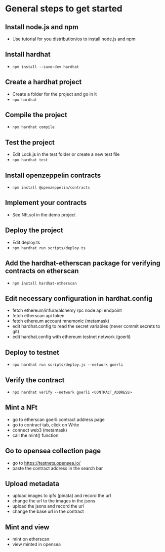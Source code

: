 # General steps to get started
## Install node.js and npm
- Use tutorial for you distribution/os to install node.js and npm
## Install hardhat
- `npm install --save-dev hardhat`
## Create a hardhat project
- Create a folder for the project and go in it
- `npx hardhat`
## Compile the project
- `npx hardhat compile`
## Test the project
- Edit Lock.js in the test folder or create a new test file
- `npx hardhat test`
## Install openzeppelin contracts
- `npm install @openzeppelin/contracts`
## Implement your contracts
- See Nft.sol in the demo project
## Deploy the project
- Edit deploy.ts
- `npx hardhat run scripts/deploy.ts`
## Add the hardhat-etherscan package for verifying contracts on etherscan
- `npm install hardhat-etherscan`
## Edit necessary configuration in hardhat.config
- fetch ethereum/infura/alchemy rpc node api endpoint
- fetch etherscan api token
- fetch ethereum account mnemonic (metamask)
- edit hardhat.config to read the secret variables (never commit secrets to git)
- edit hardhat.config with ethereum testnet network (goerli)
## Deploy to testnet
- `npx hardhat run scripts/deploy.js --network goerli`
## Verify the contract
- `npx hardhat verify --network goerli <CONTRACT_ADDRESS>`
## Mint a NFt
- go to etherscan goerli contract address page
- go to contract tab, click on Write
- connect web3 (metamask)
- call the mint() function
## Go to opensea collection page
- go to https://testnets.opensea.io/
- paste the contract address in the search bar
## Upload metadata
- upload images to ipfs (pinata) and record the url
- change the url to the images in the jsons
- upload the jsons and record the url
- change the base url in the contract
## Mint and view
- mint on etherscan
- view minted in opensea